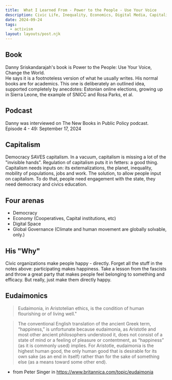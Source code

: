 ```yaml
---
title:  What I Learned From - Power to the People - Use Your Voice  
description: Civic Life, Inequality, Economics, Digital Media, Capitalism
date: 2024-09-24
tags:
  - activism
layout: layouts/post.njk
---
```


## Book 
Danny Sriskandarajah's book is Power to the People: Use Your Voice, Change the World.  
He says it is a footnoteless version of what he usually writes.  His normal books are for academics. This one is deliberately an outlined idea, supported completely by anecdotes: Estonian online elections, growing up in Sierra Leone, the example of SNICC and Rosa Parks, et al.  

## Podcast 
Danny was interviewed on The New Books in Public Policy podcast. Episode 4 - 49: September 17, 2024

## Capitalism 
Democracy SAVES capitalism.  In a vacuum, capitalism is missing a lot of the "invisible hands". Regulation of capitalism puts it in fetters: a good thing.  Capitalism needs inputs on: its externalizations, the planet, inequality, mobility of populations, jobs and work. The solution, to allow people input on capitalism.  To do that, people need engagement with the state, they need democracy and civics education.

## Four arenas
* Democracy
* Economy (Cooperatives, Capital institutions, etc)
* Digital Space
* Global Governance (Climate and human movement are globally solvable, only.)

## His "Why"
Civic organizations make people happy - directly. Forget all the stuff in the notes above: participating makes happiness. Take a lesson from the fascists and throw a great party that makes people feel belonging to something and efficacy.
But really, just make them directly happy.  

## Eudaimonics
> Eudaimonia, in Aristotelian ethics, is the condition of human flourishing or of living well."  
  
> The conventional English translation of the ancient Greek term, “happiness,” is unfortunate because eudaimonia, as Aristotle and most other ancient philosophers understood it, does not consist of a state of mind or a feeling of pleasure or contentment, as “happiness” (as it is commonly used) implies. For Aristotle, eudaimonia is the highest human good, the only human good that is desirable for its own sake (as an end in itself) rather than for the sake of something else (as a means toward some other end).  
- from Peter Singer in https://www.britannica.com/topic/eudaimonia